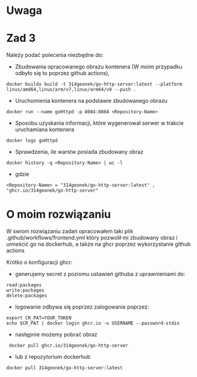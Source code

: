 # Uwaga 
# Zad 3
Należy podać polecenia niezbędne do: 
* Zbudowania opracowanego obrazu kontenera (W moim przypadku odbyło się to poprzez github actions),
```
docker buildx build -t 314geonek/go-http-server:latest --platform linux/amd64,linux/arm/v7,linux/arm64/v8 --push .
```
* Uruchomienia kontenera na podstawie zbudowanego obrazu
```
docker run --name goHttpd -p 8084:8084 <Repository-Name>
```
* Sposobu uzyskania informacji, które wygenerował serwer w trakcie uruchamiana kontenera
```
docker logs goHttpd
```
* Sprawdzenia, ile warstw posiada zbudowany obraz
```
docker history -q <Repository-Name> | wc -l     
```
* gdzie 
```
<Repository-Name> = "314geonek/go-http-server:latest" , "ghcr.io/314geonek/go-http-server"
```

# O moim rozwiązaniu

W swiom rozwiązaniu zadań opracowałem taki plik .github/workflows/frontend.yml który pozwolił mi zbudowany obraz i umieścić go na dockerhub, a także na ghcr poprzez wykorzystanie github actions 

Krótko o konfiguracji ghcr: 
* generujemy secret z poziomu ustawień githuba z uprawnieniami do:
```
read:packages
write:packages
delete:packages
```
* logowanie odbywa się poprzez zalogowanie poprzez: 
```
export CR_PAT=YOUR_TOKEN
echo $CR_PAT | docker login ghcr.io -u USERNAME --password-stdin
```
* następnie możemy pobrać obraz 
```
 docker pull ghcr.io/314geonek/go-http-server
```
* lub z repozytorium dockerhub
```
docker pull 314geonek/go-http-server:latest
```


